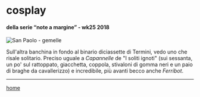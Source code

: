 # cosplay    

#### della serie “note a margine” - wk25 2018  
![](https://live.staticflickr.com/65535/49138060868_3fa21c0488_z.jpg "San Paolo - gemelle")  

Sull'altra banchina in fondo al binario diciassette di Termini, vedo uno che risale solitario. Preciso uguale a *Capannelle* de "I soliti ignoti" (sui sessanta, un po' sul rattoppato, giacchetta, coppola, stivaloni di gomma neri e un paio di braghe da cavallerizzo) e incredibile, più avanti becco anche *Ferribot*.  

---  
[home](/interarete.md) 
